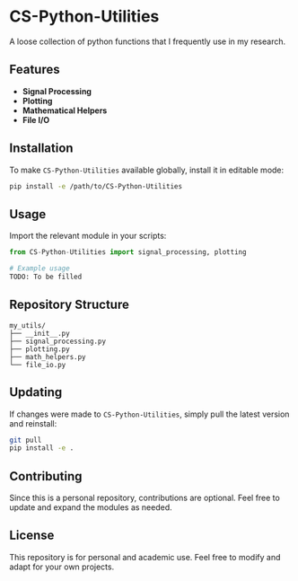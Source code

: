 # CS-Python-Utilities
A loose collection of python functions that I frequently use in my research.

## Features

- **Signal Processing**
- **Plotting**
- **Mathematical Helpers**
- **File I/O**

## Installation

To make `CS-Python-Utilities` available globally, install it in editable mode:

```sh
pip install -e /path/to/CS-Python-Utilities
```

## Usage

Import the relevant module in your scripts:

```python
from CS-Python-Utilities import signal_processing, plotting

# Example usage
TODO: To be filled
```

## Repository Structure

```
my_utils/
├── __init__.py
├── signal_processing.py
├── plotting.py
├── math_helpers.py
└── file_io.py
```

## Updating

If changes were made to `CS-Python-Utilities`, simply pull the latest version and reinstall:

```sh
git pull
pip install -e .
```

## Contributing

Since this is a personal repository, contributions are optional. Feel free to update and expand the modules as needed.

## License

This repository is for personal and academic use. Feel free to modify and adapt for your own projects.

